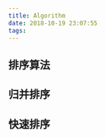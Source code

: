 ```yaml
---
title: Algorithm
date: 2018-10-19 23:07:55
tags:
---
```


## 排序算法

## 归并排序

## 快速排序

```java

```



